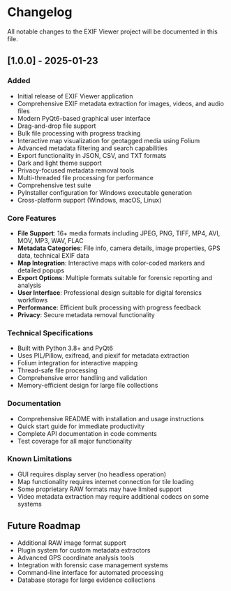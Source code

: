 # Changelog

All notable changes to the EXIF Viewer project will be documented in this file.

## [1.0.0] - 2025-01-23

### Added
- Initial release of EXIF Viewer application
- Comprehensive EXIF metadata extraction for images, videos, and audio files
- Modern PyQt6-based graphical user interface
- Drag-and-drop file support
- Bulk file processing with progress tracking
- Interactive map visualization for geotagged media using Folium
- Advanced metadata filtering and search capabilities
- Export functionality in JSON, CSV, and TXT formats
- Dark and light theme support
- Privacy-focused metadata removal tools
- Multi-threaded file processing for performance
- Comprehensive test suite
- PyInstaller configuration for Windows executable generation
- Cross-platform support (Windows, macOS, Linux)

### Core Features
- **File Support**: 16+ media formats including JPEG, PNG, TIFF, MP4, AVI, MOV, MP3, WAV, FLAC
- **Metadata Categories**: File info, camera details, image properties, GPS data, technical EXIF data
- **Map Integration**: Interactive maps with color-coded markers and detailed popups
- **Export Options**: Multiple formats suitable for forensic reporting and analysis
- **User Interface**: Professional design suitable for digital forensics workflows
- **Performance**: Efficient bulk processing with progress feedback
- **Privacy**: Secure metadata removal functionality

### Technical Specifications
- Built with Python 3.8+ and PyQt6
- Uses PIL/Pillow, exifread, and piexif for metadata extraction
- Folium integration for interactive mapping
- Thread-safe file processing
- Comprehensive error handling and validation
- Memory-efficient design for large file collections

### Documentation
- Comprehensive README with installation and usage instructions
- Quick start guide for immediate productivity
- Complete API documentation in code comments
- Test coverage for all major functionality

### Known Limitations
- GUI requires display server (no headless operation)
- Map functionality requires internet connection for tile loading
- Some proprietary RAW formats may have limited support
- Video metadata extraction may require additional codecs on some systems

## Future Roadmap
- Additional RAW image format support
- Plugin system for custom metadata extractors
- Advanced GPS coordinate analysis tools
- Integration with forensic case management systems
- Command-line interface for automated processing
- Database storage for large evidence collections